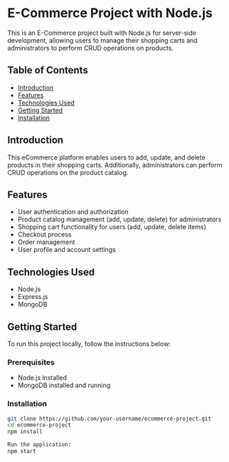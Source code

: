 # E-Commerce Project with Node.js

This is an E-Commerce project built with Node.js for server-side development, allowing users to manage their shopping carts and administrators to perform CRUD operations on products.

## Table of Contents

- [Introduction](#introduction)
- [Features](#features)
- [Technologies Used](#technologies-used)
- [Getting Started](#getting-started)
- [Installation](#installation)

## Introduction

This eCommerce platform enables users to add, update, and delete products in their shopping carts. Additionally, administrators can perform CRUD operations on the product catalog.

## Features

- User authentication and authorization
- Product catalog management (add, update, delete) for administrators
- Shopping cart functionality for users (add, update, delete items)
- Checkout process
- Order management
- User profile and account settings

## Technologies Used

- Node.js
- Express.js
- MongoDB 
  
## Getting Started

To run this project locally, follow the instructions below:

### Prerequisites

- Node.js installed
- MongoDB installed and running

### Installation

```bash
git clone https://github.com/your-username/ecommerce-project.git
cd ecommerce-project
npm install

Run the application:
npm start
